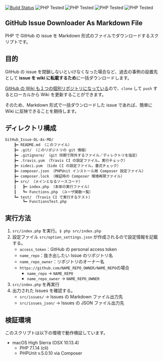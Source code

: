 [![Build Status](https://travis-ci.org/KEINOS/GitHub_Issue-DL-As-MD.svg?branch=master)](https://travis-ci.org/KEINOS/GitHub_Issue-DL-As-MD)
![PHP Tested](https://img.shields.io/badge/PHP%20Tested-5.6.35-brightgreen.svg)
![PHP Tested](https://img.shields.io/badge/PHP%20Tested-7.1.12-brightgreen.svg)
![PHP Tested](https://img.shields.io/badge/PHP%20Tested-7.1.14-brightgreen.svg)
![PHP Tested](https://img.shields.io/badge/PHP%20Tested-7.2.4-brightgreen.svg)

## GitHub Issue Downloader As Markdown File

PHP で GitHub の issue を Markdown 形式のファイルでダウンロードするスクリプトです。

## 目的

GitHub の issue を閉鎖しないといけなくなった場合など、過去の事例の設置先として **issue を wiki に転載するため**に一括ダウンロードします。

[GitHub の Wiki も１つの個別リポジトリになっている](https://help.github.com/articles/adding-and-editing-wiki-pages-locally/)ので、`clone` して `push` するとローカルから Wiki を更新することができます。

そのため、Markdown 形式で一括ダウンロードした issue であれば、簡単に Wiki に反映できることを期待します。

## ディレクトリ構成

```
GitHub_Issue-DL-As-MD/
	┣━ README.md （このファイル）
	┣━ .git/ （このリポジトリの git 情報）
	┣━ .gitignore/ （git 同期で除外するファイル／ディレクトリを指定）
	┣━ .travis.yum （Travis CI の設定ファイル。実行チェック）
	┣━ sideci.yum （Side CI の設定ファイル。書式チェック）
	┣━ composer.json （PHPUnit インストール用 Composer 設定ファイル）
	┣━ composer.lock （検証時の Composer 環境再現ファイル）
	┣━ src/ （メインとなるソースコード）
	┃	┣━ index.php （本体の実行ファイル）
	┃	┗━ Functions.php （ユーザ関数一覧）
	┗━ test/ （Travis CI で実行するテスト）
		┗━ FunctionsTest.php
```

## 実行方法

1. `src/index.php` を実行。`$ php src/index.php`
1. 設定ファイル `src/option_settings.json` が作成されるので設定情報を記載する。
    - `access_token`：GitHub の personal access token
    - `name_repo`：抜き出したい Issue のリポジトリ名
    - `name_repo_owner`：リポジトリのオーナー名
    - `https://github.com/NAME_REPO_OWNER/NAME_REPO`の場合
        - `name_repo` -> `NAME_REPO`
        - `name_repo_owner` -> `NAME_REPO_OWNER`
1. `src/index.php` を再実行
1. 出力された Issues を確認する。
    - `src/issues/` -> Issues の Markdown ファイル出力先
    - `src/issues_json/` -> Issues の JSON ファイル出力先

## 検証環境

このスクリプトは以下の環境で動作検証しています。

- macOS High Sierra (OSX 10.13.4)
    - PHP 7.1.14 (cli)
    - PHPUnit v.5.0.10 via Composer


